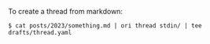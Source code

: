 To create a thread from markdown:

```console
$ cat posts/2023/something.md | ori thread stdin/ | tee drafts/thread.yaml
```
